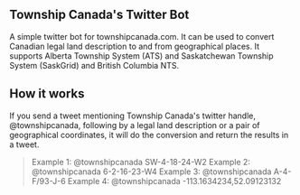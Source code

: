 ## Township Canada's Twitter Bot
A simple twitter bot for townshipcanada.com. It can be used to convert Canadian legal land description to and from geographical places. It supports Alberta Township System (ATS) and Saskatchewan Township System (SaskGrid) and British Columbia NTS.

## How it works
If you send a tweet mentioning Township Canada's twitter handle, @townshipcanada, following by a legal land description or a pair of geographical coordinates, it will do the conversion and return the results in a tweet.

> Example 1: @townshipcanada SW-4-18-24-W2
> Example 2: @townshipcanada 6-2-16-23-W4
> Example 3: @townshipcanada A-4-F/93-J-6
> Example 4: @townshipcanada -113.1634234,52.09123132
